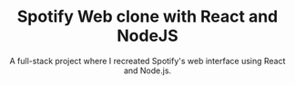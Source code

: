<h1 align="center">Spotify Web clone with React and NodeJS</h1>
<p align="center">A full-stack project where I recreated Spotify's web interface using React and Node.js.</p>


